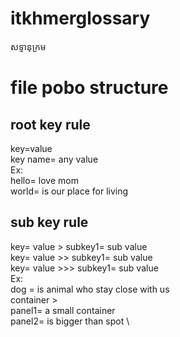 # itkhmerglossary
សទ្ទានុក្រម



# file pobo structure
## root key rule
key=value \
key name= any value \
Ex: \
hello= love mom \
world= is our place for living
## sub key rule
key= value > subkey1= sub value \
key= value >> subkey1= sub value \
key= value >>> subkey1= sub value \
Ex: \
dog = is animal who stay close with us \
container > \
panel1= a small container \
panel2= is bigger than spot \
